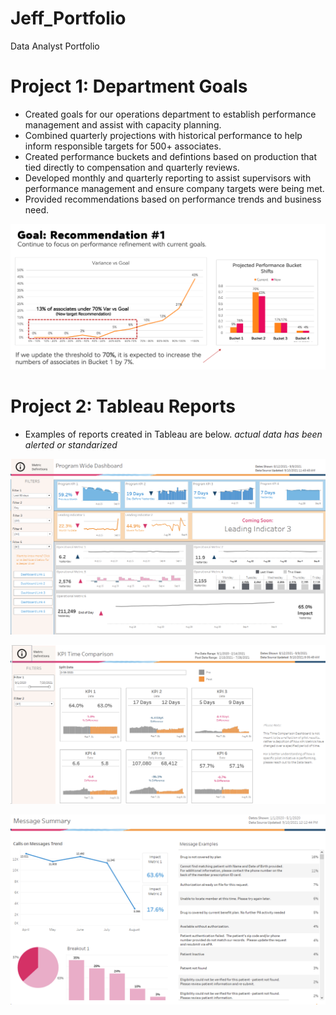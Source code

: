 # Jeff_Portfolio
Data Analyst Portfolio


# Project 1: Department Goals
* Created goals for our operations department to establish performance management and assist with capacity planning.
* Combined quarterly projections with historical performance to help inform responsible targets for 500+ associates.
* Created performance buckets and defintions based on production that tied directly to compensation and quarterly reviews.
* Developed monthly and quarterly reporting to assist supervisors with performance management and ensure company targets were being met.
* Provided recommendations based on performance trends and business need.  

![](images/Goal%20reccomendation.png)

# Project 2: Tableau Reports
* Examples of reports created in Tableau are below. *actual data has been alerted or standarized*

![](images/Program%20Wide.png)

![](images/Time%20Comparison.png)

![](images/Message%20Summary.png)
